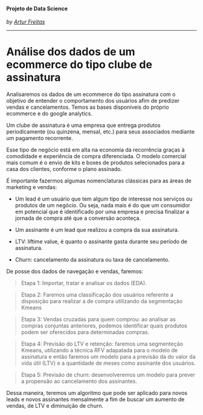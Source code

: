 

#### **Projeto de Data Science**
*by [Artur Freitas](https://www.linkedin.com/in/artur-sn-freitas/)*

---

# Análise dos dados de um ecommerce do tipo clube de assinatura

Analisaremos os dados de um ecommerce do tipo assinatura com o objetivo de entender o comportamento dos usuários afim de predizer vendas e cancelamentos. Temos as bases disponíveis do próprio ecommerce e do google analytics.

Um clube de assinatura é uma empresa que entrega produtos periodicamente (ou quinzena, mensal, etc.) para seus associados mediante um pagamento recorrente.

Esse tipo de negócio está em alta na economia da recorrência graças à comodidade e experiência de compra diferenciada. O modelo comercial mais comum é o envio de kits e boxes de produtos selecionados para a casa dos clientes, conforme o plano assinado.

É importante fazermos algumas nomenclaturas clássicas para as áreas de marketing e vendas:

- Um lead é um usuário que tem algum tipo de interesse nos serviços ou produtos de um negócio. Ou seja, nada mais é do que um consumidor em potencial que é identificado por uma empresa e precisa finalizar a jornada de compra até que a conversão aconteça. 
- Um assinante é um lead que realizou a compra da sua assinatura.

- LTV: liftime value, é quanto o assinante gasta durante seu período de assinatura.

- Churn: cancelamento da assinatura ou taxa de cancelamento.

De posse dos dados de navegação e vendas, faremos: 

> Etapa 1: Importar, tratar e analisar os dados (EDA).

> Etapa 2: Faremos uma classificação dos usuários referente a disposição para realizar a de compra utilizando da segmentação Kmeans

> Etapa 3: Vendas cruzadas para quem comprou: ao analisar as compras conjuntas anteriores, podemos identificar quais produtos podem ser oferecidos para determinadas compras.

> Etapa 4: Previsão do LTV e retenção: faremos uma segmenteção Kmeans, utilizando a técnica RFV adapatada para o modelo de assinatura e então faremos um modelo para a previsão da do valor da vida útil (LTV) e a quantidade de meses como assinante dos usuários.

> Etapa 5: Previsão de churn: desenvolveremos um modelo para prever a propensão ao cancelamento dos assinantes.

Dessa maneira, teremos um algoritmo que pode ser aplicado para novos leads e novos assinantes mensalmente a fim de buscar um aumento de vendas, de LTV e diminuição de churn.
